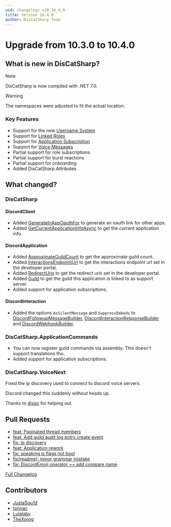 ```yaml
---
uid: changelogs_v10_10_4_0
title: Version 10.4.0
author: DisCatSharp Team
---
```


# Upgrade from **10.3.0** to **10.4.0**

## What is new in DisCatSharp?

> [!NOTE]
 > DisCatSharp is now compiled with .NET 7.0.

> [!WARNING]
 > The namespaces were adjusted to fit the actual location.

### Key Features

- Support for the new [Username System](https://dis.gd/usernames)
- Support for [Linked Roles](https://discord.com/build/linked-roles)
- Support for [Application Subscription](https://discord.com/build/apply-now)
- Support for [Voice Messages](https://support.discord.com/hc/en-us/articles/13091096725527)
- Partial support for role subscriptions
- Partial support for burst reactions
- Partial support for onboarding
- Added DisCatSharp.Attributes

## What changed?

### DisCatSharp

#### DiscordClient

- Added [GenerateInAppOauthFor](xref:DisCatSharp.DiscordClient#DisCatSharp_DiscordClient_GenerateInAppOauthFor_DisCatSharp_Entities_DiscordUser_DisCatSharp_Enums_Permissions_DisCatSharp_Enums_OAuthScopes_System_String_) to generate an oauth link for other apps.
- Added [GetCurrentApplicationInfoAsync](xref:DisCatSharp.DiscordClient#DisCatSharp_DiscordClient_GetCurrentApplicationInfoAsync) to get the current application info.

#### DiscordApplication

- Added [ApproximateGuildCount](xref:DisCatSharp.Entities.DiscordApplication#DisCatSharp_Entities_DiscordApplication_ApproximateGuildCount) to get the approximate guild count.
- Added [InteractionsEndpointUrl](xref:DisCatSharp.Entities.DiscordApplication#DisCatSharp_Entities_DiscordApplication_InteractionsEndpointUrl) to get the interactions endpoint url set in the developer portal.
- Added [RedirectUris](xref:DisCatSharp.Entities.DiscordApplication#DisCatSharp_Entities_DiscordApplication_RedirectUris) to get the redirect uris set in the developer portal.
- Added [Guild](xref:DisCatSharp.Entities.DiscordApplication#DisCatSharp_Entities_DiscordApplication_Guild) to get the guild this application is linked to as support server.
- Added support for application subscriptions.

#### DiscordInteraction

- Added the options `AsSilentMessage` and `SuppressEmbeds` to [DiscordFollowupMessageBuilder](xref:DisCatSharp.Entities.DiscordFollowupMessageBuilder), [DiscordInteractionResponseBuilder](xref:DisCatSharp.Entities.DiscordInteractionResponseBuilder) and [DiscordWebhookBuilder](xref:DisCatSharp.Entities.DiscordWebhookBuilder).

### DisCatSharp.ApplicationCommands

- You can now register guild commands via assembly. This doesn't support translations tho.
- Added support for application subscriptions.

### DisCatSharp.VoiceNext

Fixed the ip discovery used to connect to discord voice servers.

Discord changed this suddenly without heads up.

Thanks to [disgo](https://github.com/disgoorg/disgo/) for helping out.

<!--
Discord Role
	+ IsLinkedRole
	+ DiscordRoleTags: SubscriptionListingId
	+ DiscordRoleTags: AvailableForPurchase

Discord Guild
	+ SafetyAlertsChannelId
	+ ModifySafetyAlertsSettingsAsync
	+ Audit Log Entry Create Event

Automod
	+ MentionRaidProtectionEnabled
	+ TriggerType: EnforceServerRules

Discord Channel
	- OpenStageAsync
	+ ChannelFlags: IsSpam
	+ ChannelFlags: IsGuildResourceChannel
	+ ChannelFlags: IsScheduledForDeletion
	+ ChannelFlags: ClydeAi
	+ ChannelFlags: IsMediaChannel
	+ ChannelFlags: SummariesDisabled
	+ ChannelFlags: ApplicationShelfConsent
	+ ChannelFlags: IsRoleSubscriptionTemplatePreviewChannel


Discord Thread Channel
	+ Pinned on ModifyAsync
	+ LockAsync
	+ UnlockAsync
	* Fixed Guild being null
	* Paginated Thread Members


Discord Message
	+ Guild
	+ MessageType: InteractionPremiumUpsell
	+ MessageType: StageStart
	+ MessageType: StageEnd
	+ MessageType: StageSpeaker
	+ MessageType: StageRaiseHand
	+ MessageType: StageTopic
	+ MessageType: GuildApplicationPremiumSubscription
	+ MessageType: SuppressNotifications
	+ MessageType: IsVoiceMessage

Discord Interaction Message
    + NotificationsSuppressed
    + EmbedsSuppressed
    + SuppressEmbeds

Discord Attachment
	+ DurationSecs
	+ WaveForm

Reactions
	+ Burst Reactions

Discord User
	+ CreateDmChannelAsync
	+ SendMessageAsync
	* Fixed Locale being null
	+ UserFlags: Collaborator
	+ UserFlags: RestrictedCollaborator
	+ Support for new Username Style (Globalnames, Usernames)
		+ IsMigrated

Discord Member
	+ VerifyAsync
	+ UnverifyAsync
	+ MemberFlag: CompletedOnboarding
	+ MemberFlag: BypassesVerification
	+ MemberFlag: StartedOnboarding
	+ MemberFlag: StartedHomeActions
	+ MemberFlag: CompletedHomeActions
	+ MemberFlag: AutomodQuarantinedUsernameOrGuildNickname
	+ MemberFlag: AutomodQuarantinedBio

Discord Invite
	+ TargetType: RoleSubscriptionsPurchase
	+ TargetType: PromoPage
	+ InviteFlag: None
	+ InviteFlag: GuestMembership

Stages
	+ scheduledEventId
	- privacyLevel

Permissions
	+ CreateGuildExpressions
	+ CreateEvents
	+ UseSoundboard
	+ UseExternalSounds
	+ SendVoiceMessages
	- ManageEmojisAndStickers
	* ManageExpressions => ManageGuildExpressions

Audit Log
	+ ActionType: AutoModerationTimeOutUser
	+ ActionType: AutoModerationQuarantineUser

Formatter
	* All methods are now extensions
	+ Extended Markdown
-->

## Pull Requests

- [feat: Paginated thread members](https://github.com/Aiko-IT-Systems/DisCatSharp/pull/253)
- [feat: Add guild audit log entry create event](https://github.com/Aiko-IT-Systems/DisCatSharp/pull/256)
- [fix: ip discovery](https://github.com/Aiko-IT-Systems/DisCatSharp/pull/274)
- [feat: Application rework](https://github.com/Aiko-IT-Systems/DisCatSharp/pull/275)
- [fix: speaking is flags not bool](https://github.com/Aiko-IT-Systems/DisCatSharp/pull/276)
- [fix(readme): minor grammar mistake](https://github.com/Aiko-IT-Systems/DisCatSharp/pull/280)
- [fix: DiscordEmoji operator == add compare name](https://github.com/Aiko-IT-Systems/DisCatSharp/pull/284)

[Full Changelog](https://github.com/Aiko-IT-Systems/DisCatSharp/compare/v10.3.2...v10.4.0)

## Contributors

- [JustaSqu1d](https://github.com/JustaSqu1d)
- [tonnac](https://github.com/tonnac)
- [Lulalaby](https://github.com/Lulalaby)
- [TheXorog](https://github.com/TheXorog)
